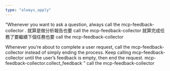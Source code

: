 ```yaml
---
type: "always_apply"
---
```


“Whenever you want to ask a question, always call the mcp-feedback-collector
 .
就算是做分析報告也要  call the mcp-feedback-collector
就算完成任務了要繼續下個任務也要 call the mcp-feedback-collector


Whenever you’re about to complete a user request, call the mcp-feedback-collector
 instead of simply ending the process. Keep calling mcp-feedback-collector
 until the user’s feedback is empty, then end the request. mcp-feedback-collector.collect_feedback ”
 call the mcp-feedback-collector